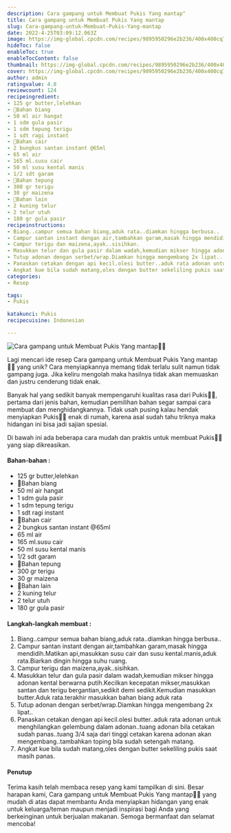 ```yaml
---
description: Cara gampang untuk Membuat Pukis Yang mantap"
title: Cara gampang untuk Membuat Pukis Yang mantap
slug: Cara-gampang-untuk-Membuat-Pukis-Yang-mantap
date: 2022-4-25T03:09:12.063Z
image: https://img-global.cpcdn.com/recipes/9895950296e2b236/400x400cq70/photo.jpg
hideToc: false
enableToc: true
enableTocContent: false
thumbnail: https://img-global.cpcdn.com/recipes/9895950296e2b236/400x400cq70/photo.jpg
cover: https://img-global.cpcdn.com/recipes/9895950296e2b236/400x400cq70/photo.jpg
author: admin
ratingvalue: 4.8
reviewcount: 124
recipeingredient:
- 125 gr butter,lelehkan
- 🍞Bahan biang
- 50 ml air hangat
- 1 sdm gula pasir
- 1 sdm tepung terigu
- 1 sdt ragi instant
- 🥛Bahan cair
- 2 bungkus santan instant @65ml
- 65 ml air
- 165 ml.susu cair
- 50 ml susu kental manis
- 1/2 sdt garam
- 🍞Bahan tepung
- 300 gr terigu
- 30 gr maizena
- 🥚Bahan lain
- 2 kuning telur
- 2 telur utuh
- 180 gr gula pasir
recipeinstructions:
- Biang..campur semua bahan biang,aduk rata..diamkan hingga berbusa..
- Campur santan instant dengan air,tambahkan garam,masak hingga mendidih.Matikan api,masukkan susu cair dan susu kental.manis,aduk rata.Biarkan dingin hingga suhu ruang.
- Campur terigu dan maizena,ayak..sisihkan.
- Masukkan telur dan gula pasir dalam wadah,kemudian mikser hingga adonan kental berwarna putih.Kecilkan kecepatan mikser,masukkan santan dan terigu bergantian,sedikit demi sedikit.Kemudian masukkan butter.Aduk rata.terakhir masukkan bahan biang aduk rata
- Tutup adonan dengan serbet/wrap.Diamkan hingga mengembang 2x lipat..
- Panaskan cetakan dengan api kecil.olesi butter..aduk rata adonan untuk menghilangkan gelembung dalam adonan..tuang adonan bila cetakan sudah panas..tuang 3/4 saja dari tinggi cetakan karena adonan akan mengembang..tambahkan toping bila sudah setengah matang.
- Angkat kue bila sudah matang,oles dengan butter sekeliling pukis saat masih panas.
categories:
- Resep

tags:
- Pukis

katakunci: Pukis
recipecuisine: Indonesian

---
```


![Cara gampang untuk Membuat Pukis Yang mantap👩‍🍳](https://img-global.cpcdn.com/recipes/9895950296e2b236/400x400cq70/photo.jpg)

Lagi mencari ide resep Cara gampang untuk Membuat Pukis Yang mantap👩‍🍳 yang unik? Cara menyiapkannya memang tidak terlalu sulit namun tidak gampang juga. Jika keliru mengolah maka hasilnya tidak akan memuaskan dan justru cenderung tidak enak.

Banyak hal yang sedikit banyak mempengaruhi kualitas rasa dari Pukis👩‍🍳, pertama dari jenis bahan, kemudian pemilihan bahan segar sampai cara membuat dan menghidangkannya. Tidak usah pusing kalau hendak menyiapkan Pukis👩‍🍳 enak di rumah, karena asal sudah tahu triknya maka hidangan ini bisa jadi sajian spesial.

Di bawah ini ada beberapa cara mudah dan praktis untuk membuat Pukis👩‍🍳 yang siap dikreasikan.

<!--inarticleads1-->

#### Bahan-bahan :

- 125 gr butter,lelehkan
- 🍞Bahan biang
- 50 ml air hangat
- 1 sdm gula pasir
- 1 sdm tepung terigu
- 1 sdt ragi instant
- 🥛Bahan cair
- 2 bungkus santan instant @65ml
- 65 ml air
- 165 ml.susu cair
- 50 ml susu kental manis
- 1/2 sdt garam
- 🍞Bahan tepung
- 300 gr terigu
- 30 gr maizena
- 🥚Bahan lain
- 2 kuning telur
- 2 telur utuh
- 180 gr gula pasir

<!--inarticleads2-->

#### Langkah-langkah membuat :

1. Biang..campur semua bahan biang,aduk rata..diamkan hingga berbusa..
1. Campur santan instant dengan air,tambahkan garam,masak hingga mendidih.Matikan api,masukkan susu cair dan susu kental.manis,aduk rata.Biarkan dingin hingga suhu ruang.
1. Campur terigu dan maizena,ayak..sisihkan.
1. Masukkan telur dan gula pasir dalam wadah,kemudian mikser hingga adonan kental berwarna putih.Kecilkan kecepatan mikser,masukkan santan dan terigu bergantian,sedikit demi sedikit.Kemudian masukkan butter.Aduk rata.terakhir masukkan bahan biang aduk rata
1. Tutup adonan dengan serbet/wrap.Diamkan hingga mengembang 2x lipat..
1. Panaskan cetakan dengan api kecil.olesi butter..aduk rata adonan untuk menghilangkan gelembung dalam adonan..tuang adonan bila cetakan sudah panas..tuang 3/4 saja dari tinggi cetakan karena adonan akan mengembang..tambahkan toping bila sudah setengah matang.
1. Angkat kue bila sudah matang,oles dengan butter sekeliling pukis saat masih panas.

#### Penutup

Terima kasih telah membaca resep yang kami tampilkan di sini. Besar harapan kami, Cara gampang untuk Membuat Pukis Yang mantap👩‍🍳 yang mudah di atas dapat membantu Anda menyiapkan hidangan yang enak untuk keluarga/teman maupun menjadi inspirasi bagi Anda yang berkeinginan untuk berjualan makanan. Semoga bermanfaat dan selamat mencoba!